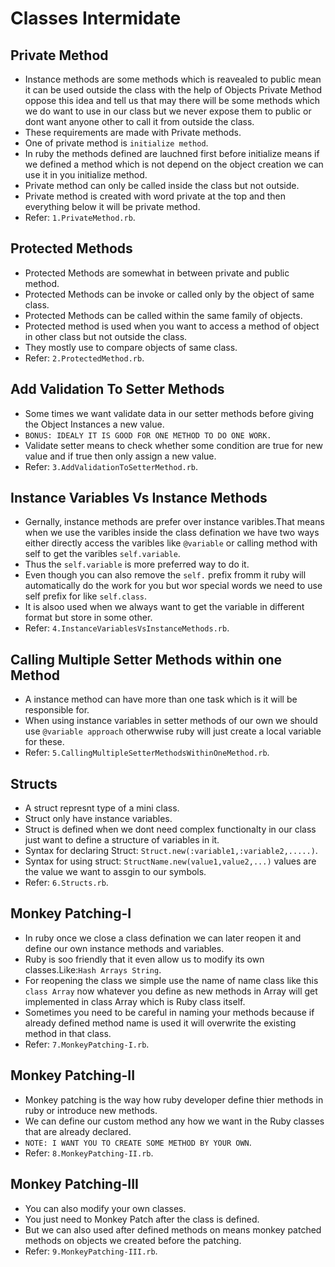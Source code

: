 # Classes Intermidate

 ## Private Method
  - Instance methods are some methods which is reavealed to public mean it can be used outside the class with the help of Objects Private Method oppose this idea and tell us that may there will be some methods which we do want to use in our class but we never expose them to public or dont want anyone other to call it from outside the class.
  - These requirements are made with Private methods.
  - One of private method is `initialize method`.
  - In ruby the methods defined are lauchned first before initialize means if we defined a method which is not depend on the object creation we can use it in you initialize method.
  - Private method can only be called inside the class but not outside.
  - Private method is created with word private at the top and then everything below it will be private method.
  - Refer: `1.PrivateMethod.rb`.

 ## Protected Methods
  - Protected Methods are somewhat in between private and public method.
  - Protected Methods can be invoke or called only by the object of same class.
  - Protected Methods can be called within the same family of objects.
  - Protected method is used when you want to access a method of object in other class but not outside the class.
  - They mostly use to compare objects of same class.
  - Refer: `2.ProtectedMethod.rb`.

 ## Add Validation To Setter Methods
  - Some times we want validate data in our setter methods before giving the Object Instances a new value.
  - `BONUS: IDEALY IT IS GOOD FOR ONE METHOD TO DO ONE WORK.`
  - Validate setter means to check whether some condition are true for new value and if true then only assign a new value.
  - Refer: `3.AddValidationToSetterMethod.rb`.

 ## Instance Variables Vs Instance Methods
  - Gernally, instance methods are prefer over instance varibles.That means when we use the varibles inside the class defination we have two ways either directly access the varibles like `@variable` or calling method with self to get the varibles `self.variable`.
  - Thus the `self.variable` is more preferred way to do it.
  - Even though you can also remove the `self.` prefix fromm it ruby will automatically do the work for you but wor special words we need to use self prefix for like `self.class`.
  - It is alsoo used when we always want to get the variable in different format but store in some other.
  - Refer: `4.InstanceVariablesVsInstanceMethods.rb`.

 ## Calling Multiple Setter Methods within one Method
  - A instance method can have more than one task which is it will be responsible for.
  - When using instance variables in setter methods of our own we should use `@variable approach` otherwwise ruby will just create a local variable for these.
  - Refer: `5.CallingMultipleSetterMethodsWithinOneMethod.rb`.

 ## Structs
  - A struct represnt type of a mini class.
  - Struct only have instance variables.
  - Struct is defined when we dont need complex functionalty in our class just want to define a structure of variables in it.
  - Syntax for declaring Struct: `Struct.new(:variable1,:variable2,.....)`.
  - Syntax for using struct: `StructName.new(value1,value2,...)` values are the value we want to assgin to our symbols.
  - Refer: `6.Structs.rb`.

 ## Monkey Patching-I
  - In ruby once we close a class defination we can later reopen it and define our own instance methods and variables.
  - Ruby is soo friendly that it even allow us to modify its own classes.Like:`Hash Arrays String`.
  - For reopening the class we simple use the name of name class like this `class Array` now whatever you define as new methods in Array will get implemented in class Array which is Ruby class itself.
  - Sometimes you need to be careful in naming your methods because if already defined method name is used it will overwrite the existing method in that class.
  - Refer: `7.MonkeyPatching-I.rb`.

 ## Monkey Patching-II
 - Monkey patching is the way how ruby developer define thier methods in ruby or introduce new methods.
 - We can define our custom method any how we want in the Ruby classes that are already declared.
 - `NOTE: I WANT YOU TO CREATE SOME METHOD BY YOUR OWN`.
 - Refer: `8.MonkeyPatching-II.rb`.

 ## Monkey Patching-III
  - You can also modify your own classes.
  - You just need to Monkey Patch after the class is defined.
  - But we can also used after defined methods on means monkey patched methods on objects we created before the patching.
  - Refer: `9.MonkeyPatching-III.rb`.